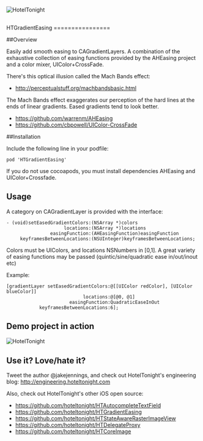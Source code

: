 <img src="https://raw.github.com/hoteltonight/HTDelegateProxy/master/ht-logo-black.png" alt="HotelTonight" title="HotelTonight" style="display:block; margin: 10px auto 30px auto;">
HTGradientEasing
================

##Overview

Easily add smooth easing to CAGradientLayers.  A combination of the exhaustive collection of easing functions provided by the AHEasing project and a color mixer, UIColor+CrossFade. 

There's this optical illusion called the Mach Bands effect:
* http://perceptualstuff.org/machbandsbasic.html

The Mach Bands effect exaggerates our perception of the hard lines at the ends of linear gradients.  Eased gradients tend to look better.

* https://github.com/warrenm/AHEasing
* https://github.com/cbpowell/UIColor-CrossFade

##Installation

Include the following line in your podfile:

    pod 'HTGradientEasing'

If you do not use cocoapods, you must install dependencies AHEasing and UIColor+Crossfade.

## Usage

A category on CAGradientLayer is provided with the interface:

```objc
- (void)setEasedGradientColors:(NSArray *)colors
                     locations:(NSArray *)locations
                easingFunction:(AHEasingFunction)easingFunction
     keyframesBetweenLocations:(NSUInteger)keyframesBetweenLocations;
```

Colors must be UIColors, and locations NSNumbers in [0,1]. A great variety of easing functions may be passed (quintic/sine/quadratic ease in/out/inout etc)

Example:

```objc
[gradientLayer setEasedGradientColors:@[[UIColor redColor], [UIColor blueColor]]
                            locations:@[@0, @1]
                       easingFunction:QuadraticEaseInOut
            keyframesBetweenLocations:6];
```            
## Demo project in action

<img src="https://raw.github.com/hoteltonight/HTGradientEasing/master/HTGradientEasingSS1.png" alt="HotelTonight" title="HotelTonight" style="display:block; margin: 10px auto 30px auto;">

## Use it? Love/hate it?

Tweet the author @jakejennings, and check out HotelTonight's engineering blog: http://engineering.hoteltonight.com

Also, check out HotelTonight's other iOS open source:
* https://github.com/hoteltonight/HTAutocompleteTextField
* https://github.com/hoteltonight/HTGradientEasing
* https://github.com/hoteltonight/HTStateAwareRasterImageView
* https://github.com/hoteltonight/HTDelegateProxy
* https://github.com/hoteltonight/HTCoreImage
